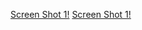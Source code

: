 [Screen Shot 1!](https://raw.githubusercontent.com/NEO-IE/EvaluatorUI/master/imgs/eval1.png)
[Screen Shot 1!](https://raw.githubusercontent.com/NEO-IE/EvaluatorUI/master/imgs/eval2.png)

